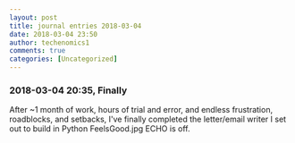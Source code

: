 ```yaml
---
layout: post
title: journal entries 2018-03-04
date: 2018-03-04 23:50
author: techenomics1
comments: true
categories: [Uncategorized]
---
```

### 2018-03-04 20:35, Finally  
After ~1 month of work, hours of trial and error, and endless frustration, roadblocks, and setbacks, I've finally completed the letter/email writer I set out to build in Python 
FeelsGood.jpg 
ECHO is off.
